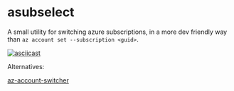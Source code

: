 # asubselect
A small utility for switching azure subscriptions, in a more dev friendly way than `az account set --subscription <guid>`. 

[![asciicast](https://asciinema.org/a/Du2TRZkAjBCuZLTOF7nLQKyci.svg)](https://asciinema.org/a/Du2TRZkAjBCuZLTOF7nLQKyci)

Alternatives:

[az-account-switcher](https://github.com/abij/az-account-switcher)
